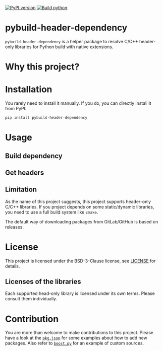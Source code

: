 [![PyPI version](https://badge.fury.io/py/pybuild-header-dependency.svg)](https://badge.fury.io/py/pybuild-header-dependency)
[![Build python](https://github.com/TonyXiang8787/pybuild-header-dependency/actions/workflows/build.yml/badge.svg)](https://github.com/TonyXiang8787/pybuild-header-dependency/actions/workflows/build.yml)

# pybuild-header-dependency

`pybuild-header-dependency` is a helper package to resolve C/C++ header-only libraries for Python build with native extensions.

# Why this project?

# Installation

You rarely need to install it manually. If you do, you can directly install it from PyPI:

```bash
pip install pybuild-header-dependency
```

# Usage

## Build dependency

## Get headers

## Limitation

As the name of this project suggests, this project supports header-only C/C++ libraries.
If you project depends on some static/dynamic libraries, you need to use a full build system like `cmake`.

The default way of downloading packages from GitLab/GitHub is based on releases.

# License

This project is licensed under the BSD-3-Clause license, see [LICENSE](LICENSE) for details.

## Licenses of the libraries

Each supported head-only library is licensed under its own terms. Please consult them individually.

# Contribution

You are more than welcome to make contributions to this project. 
Please have a look at the [`pkg.json`](src/pybuild_header_dependency/pkgs.json) for 
some examples about how to add new packages. 
Also refer to [`boost.py`](src/pybuild_header_dependency/custom_sources/boost.py) for 
an example of custom sources.
